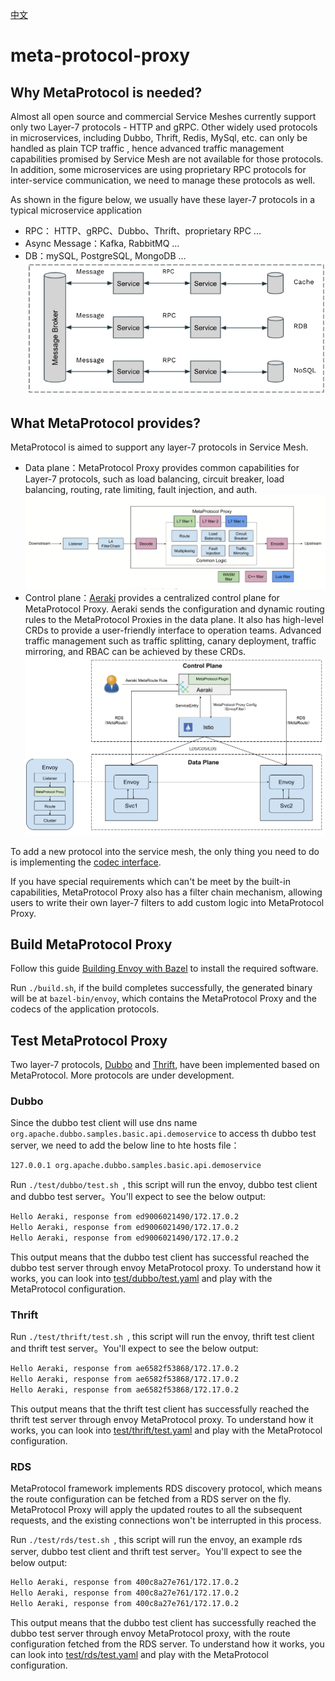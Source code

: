 [中文](README_ZH.md)

# meta-protocol-proxy

## Why MetaProtocol is needed?

Almost all open source and commercial Service Meshes currently support only two Layer-7 protocols - HTTP and gRPC. 
Other widely used protocols in microservices, including Dubbo, Thrift, Redis, MySql, etc. can only be handled as plain TCP traffic 
, hence advanced traffic management capabilities promised by Service Mesh are not available for those protocols. In addition, 
some microservices are using proprietary RPC protocols for inter-service communication, we need to manage these protocols as well.

As shown in the figure below, we usually have these layer-7 protocols in a typical microservice application

* RPC： HTTP、gRPC、Dubbo、Thrift、proprietary RPC ...
* Async Message：Kafka, RabbitMQ ...
* DB：mySQL, PostgreSQL, MongoDB ...
![](docs/image/microservices-l7-protocols.png)

## What MetaProtocol provides?

MetaProtocol is aimed to support any layer-7 protocols in Service Mesh. 
* Data plane：MetaProtocol Proxy provides common capabilities for Layer-7 protocols, such as load balancing, circuit breaker, load balancing, routing, rate limiting, fault injection, and auth.
  ![](docs/image/meta-protocol-proxy.png)
* Control plane：[Aeraki](https://github.com/aeraki-framework/aeraki) provides a centralized control plane for MetaProtocol Proxy. 
  Aeraki sends the configuration and dynamic routing rules to the MetaProtocol Proxies in the data plane. It also has high-level CRDs to 
  provide a user-friendly interface to operation teams. Advanced traffic management such as traffic splitting, canary deployment, traffic mirroring, and RBAC can be achieved by these CRDs.
  ![](docs/image/aeraki-meta-protocol.png)

To add a new protocol into the service mesh, the only thing you need to do is implementing the [codec interface](src/meta_protocol_proxy/codec/codec.h#L118).

If you have special requirements which can't be meet by the built-in capabilities, MetaProtocol Proxy also has a filter chain mechanism, 
allowing users to write their own layer-7 filters to add custom logic into MetaProtocol Proxy.

## Build MetaProtocol Proxy

Follow this guide [Building Envoy with Bazel](https://github.com/envoyproxy/envoy/blob/main/bazel/README.md) to install the required software.

Run  ```./build.sh```, if the build completes successfully, the generated binary will be at ```bazel-bin/envoy```, which contains 
the MetaProtocol Proxy and the codecs of the application protocols.

## Test MetaProtocol Proxy

Two layer-7 protocols, [Dubbo](src/application_protocols/dubbo) and [Thrift](src/application_protocols/thrift
), have been implemented based on MetaProtocol. More protocols are under development.

### Dubbo
Since the dubbo test client will use dns name ```org.apache.dubbo.samples.basic.api.demoservice``` to access th dubbo test server, we need to
add the below line to hte hosts file：

```bash
127.0.0.1 org.apache.dubbo.samples.basic.api.demoservice
```

Run ```./test/dubbo/test.sh ```, this script will run the envoy, dubbo test client and dubbo test server。You'll expect to see the below output:

```bash
Hello Aeraki, response from ed9006021490/172.17.0.2
Hello Aeraki, response from ed9006021490/172.17.0.2
Hello Aeraki, response from ed9006021490/172.17.0.2
```

This output means that the dubbo test client has successful reached the dubbo test server through envoy MetaProtocol proxy. 
To understand how it works, you can look into [test/dubbo/test.yaml](test/dubbo/test.yaml) and play with the MetaProtocol configuration.

### Thrift

Run ```./test/thrift/test.sh ```, this script will run the envoy, thrift test client and thrift test server。You'll expect to see the below output:

```bash
Hello Aeraki, response from ae6582f53868/172.17.0.2
Hello Aeraki, response from ae6582f53868/172.17.0.2
Hello Aeraki, response from ae6582f53868/172.17.0.2
```

This output means that the thrift test client has successfully reached the thrift test server through envoy MetaProtocol proxy. 
To understand how it works, you can look into [test/thrift/test.yaml](test/thrift/test.yaml) and play with the MetaProtocol configuration. 

### RDS

MetaProtocol framework implements RDS discovery protocol, which means the route configuration can be fetched from a RDS server on the fly. MetaProtocol Proxy will apply the updated routes to all the subsequent requests, and
the existing connections won't be interrupted in this process.

Run ```./test/rds/test.sh ```, this script will run the envoy, an example rds server, dubbo test client and thrift test server。You'll expect to see the below output:

```bash
Hello Aeraki, response from 400c8a27e761/172.17.0.2
Hello Aeraki, response from 400c8a27e761/172.17.0.2
Hello Aeraki, response from 400c8a27e761/172.17.0.2
```

This output means that the dubbo test client has successfully reached the dubbo test server through envoy MetaProtocol proxy, with the route configuration fetched from the RDS server.
To understand how it works, you can look into [test/rds/test.yaml](test/rds/test.yaml) and play with the MetaProtocol configuration. 
